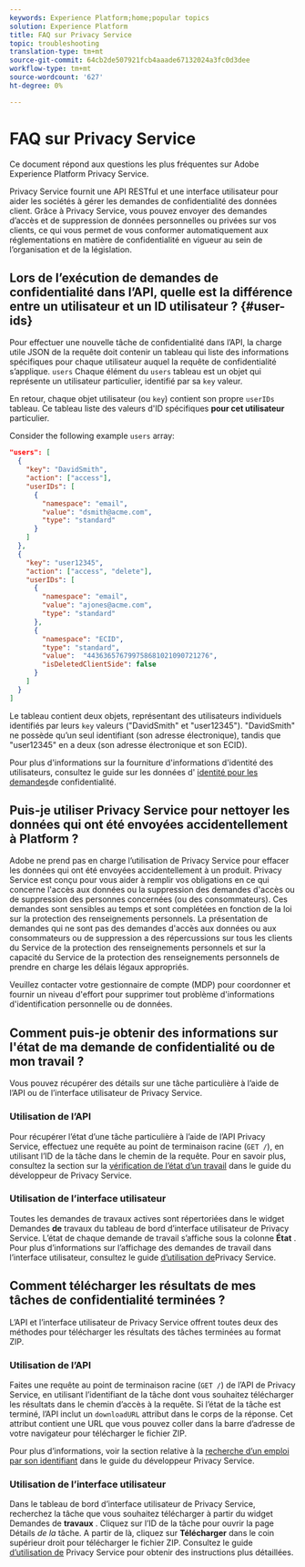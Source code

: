 ```yaml
---
keywords: Experience Platform;home;popular topics
solution: Experience Platform
title: FAQ sur Privacy Service
topic: troubleshooting
translation-type: tm+mt
source-git-commit: 64cb2de507921fcb4aaade67132024a3fc0d3dee
workflow-type: tm+mt
source-wordcount: '627'
ht-degree: 0%

---
```



# FAQ sur Privacy Service

Ce document répond aux questions les plus fréquentes sur Adobe Experience Platform Privacy Service.

Privacy Service fournit une API RESTful et une interface utilisateur pour aider les sociétés à gérer les demandes de confidentialité des données client. Grâce à Privacy Service, vous pouvez envoyer des demandes d’accès et de suppression de données personnelles ou privées sur vos clients, ce qui vous permet de vous conformer automatiquement aux réglementations en matière de confidentialité en vigueur au sein de l’organisation et de la législation.

## Lors de l’exécution de demandes de confidentialité dans l’API, quelle est la différence entre un utilisateur et un ID utilisateur ? {#user-ids}

Pour effectuer une nouvelle tâche de confidentialité dans l’API, la charge utile JSON de la requête doit contenir un tableau qui liste des informations spécifiques pour chaque utilisateur auquel la requête de confidentialité s’applique. `users` Chaque élément du `users` tableau est un objet qui représente un utilisateur particulier, identifié par sa `key` valeur.

En retour, chaque objet utilisateur (ou `key`) contient son propre `userIDs` tableau. Ce tableau liste des valeurs d&#39;ID spécifiques **pour cet utilisateur** particulier.

Consider the following example `users` array:

```json
"users": [
  {
    "key": "DavidSmith",
    "action": ["access"],
    "userIDs": [
      {
        "namespace": "email",
        "value": "dsmith@acme.com",
        "type": "standard"
      }
    ]
  },
  {
    "key": "user12345",
    "action": ["access", "delete"],
    "userIDs": [
      {
        "namespace": "email",
        "value": "ajones@acme.com",
        "type": "standard"
      },
      {
        "namespace": "ECID",
        "type": "standard",
        "value":  "443636576799758681021090721276",
        "isDeletedClientSide": false
      }
    ]
  }
]
```

Le tableau contient deux objets, représentant des utilisateurs individuels identifiés par leurs `key` valeurs (&quot;DavidSmith&quot; et &quot;user12345&quot;). &quot;DavidSmith&quot; ne possède qu’un seul identifiant (son adresse électronique), tandis que &quot;user12345&quot; en a deux (son adresse électronique et son ECID).

Pour plus d&#39;informations sur la fourniture d&#39;informations d&#39;identité des utilisateurs, consultez le guide sur les données d&#39; [identité pour les demandes](identity-data.md)de confidentialité.


## Puis-je utiliser Privacy Service pour nettoyer les données qui ont été envoyées accidentellement à Platform ?

Adobe ne prend pas en charge l’utilisation de Privacy Service pour effacer les données qui ont été envoyées accidentellement à un produit. Privacy Service est conçu pour vous aider à remplir vos obligations en ce qui concerne l&#39;accès aux données ou la suppression des demandes d&#39;accès ou de suppression des personnes concernées (ou des consommateurs). Ces demandes sont sensibles au temps et sont complétées en fonction de la loi sur la protection des renseignements personnels. La présentation de demandes qui ne sont pas des demandes d&#39;accès aux données ou aux consommateurs ou de suppression a des répercussions sur tous les clients du Service de la protection des renseignements personnels et sur la capacité du Service de la protection des renseignements personnels de prendre en charge les délais légaux appropriés.

Veuillez contacter votre gestionnaire de compte (MDP) pour coordonner et fournir un niveau d&#39;effort pour supprimer tout problème d&#39;informations d&#39;identification personnelle ou de données.

## Comment puis-je obtenir des informations sur l&#39;état de ma demande de confidentialité ou de mon travail ?

Vous pouvez récupérer des détails sur une tâche particulière à l’aide de l’API ou de l’interface utilisateur de Privacy Service.

### Utilisation de l’API

Pour récupérer l’état d’une tâche particulière à l’aide de l’API Privacy Service, effectuez une requête au point de terminaison racine (`GET /`), en utilisant l’ID de la tâche dans le chemin de la requête. Pour en savoir plus, consultez la section sur la [vérification de l’état d’un travail](api/privacy-jobs.md#check-the-status-of-a-job) dans le guide du développeur de Privacy Service.

### Utilisation de l’interface utilisateur

Toutes les demandes de travaux actives sont répertoriées dans le widget Demandes **de** travaux du tableau de bord d’interface utilisateur de Privacy Service. L’état de chaque demande de travail s’affiche sous la colonne **État** . Pour plus d’informations sur l’affichage des demandes de travail dans l’interface utilisateur, consultez le guide [d’utilisation de](ui/user-guide.md)Privacy Service.

## Comment télécharger les résultats de mes tâches de confidentialité terminées ?

L’API et l’interface utilisateur de Privacy Service offrent toutes deux des méthodes pour télécharger les résultats des tâches terminées au format ZIP.

### Utilisation de l’API

Faites une requête au point de terminaison racine (`GET /`) de l’API de Privacy Service, en utilisant l’identifiant de la tâche dont vous souhaitez télécharger les résultats dans le chemin d’accès à la requête. Si l’état de la tâche est terminé, l’API inclut un `downloadURL` attribut dans le corps de la réponse. Cet attribut contient une URL que vous pouvez coller dans la barre d’adresse de votre navigateur pour télécharger le fichier ZIP.

Pour plus d’informations, voir la section relative à la [recherche d’un emploi par son identifiant](api/privacy-jobs.md#check-the-status-of-a-job) dans le guide du développeur Privacy Service.

### Utilisation de l’interface utilisateur

Dans le tableau de bord d’interface utilisateur de Privacy Service, recherchez la tâche que vous souhaitez télécharger à partir du widget Demandes de **travaux** . Cliquez sur l’ID de la tâche pour ouvrir la page Détails _de la_ tâche. A partir de là, cliquez sur **Télécharger** dans le coin supérieur droit pour télécharger le fichier ZIP. Consultez le guide [d’utilisation de](ui/user-guide.md) Privacy Service pour obtenir des instructions plus détaillées.